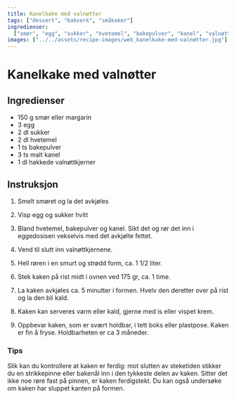 ```yaml
---
title: Kanelkake med valnøtter
tags: ["dessert", "bakverk", "småkaker"]
ingredienser:
  ["smør", "egg", "sukker", "hvetemel", "bakepulver", "kanel", "valnøttkjerner"]
images: ["../../assets/recipe-images/web_kanelkake-med-valnøtter.jpg"]
---
```


# Kanelkake med valnøtter

## Ingredienser

- 150 g smør eller margarin
- 3 egg
- 2 dl sukker
- 2 dl hvetemel
- 1 ts bakepulver
- 3 ts malt kanel
- 1 dl hakkede valnøttkjerner

## Instruksjon

1. Smelt smøret og la det avkjøles

2. Visp egg og sukker hvitt

3. Bland hvetemel, bakepulver og kanel. Sikt det og rør det inn i eggedosisen vekselvis med det avkjølte fettet.

4. Vend til slutt inn valnøttkjernene.

5. Hell røren i en smurt og strødd form, ca. 1 1/2 liter.

6. Stek kaken på rist midt i ovnen ved 175 gr, ca. 1 time.

7. La kaken avkjøles ca. 5 minutter i formen. Hvelv den deretter over på rist og la den bli kald.

8. Kaken kan serveres varm eller kald, gjerne med is eller vispet krem.

9. Oppbevar kaken, som er svært holdbar, i tett boks eller plastpose. Kaken er fin å fryse. Holdbarheten er ca 3 måneder.

### Tips

Slik kan du kontrollere at kaken er ferdig: mot slutten av steketiden stikker du en strikkepinne eller bakenål inn i den tykkeste delen av kaken. Sitter det ikke noe røre fast på pinnen, er kaken ferdigstekt. Du kan også undersøke om kaken har sluppet kanten på formen.
